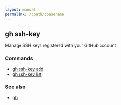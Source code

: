 ```yaml
---
layout: manual
permalink: /:path/:basename
---
```


## gh ssh-key

Manage SSH keys registered with your GitHub account

### Commands

* [gh ssh-key add](./gh_ssh-key_add)
* [gh ssh-key list](./gh_ssh-key_list)


### See also

* [gh](./gh)
